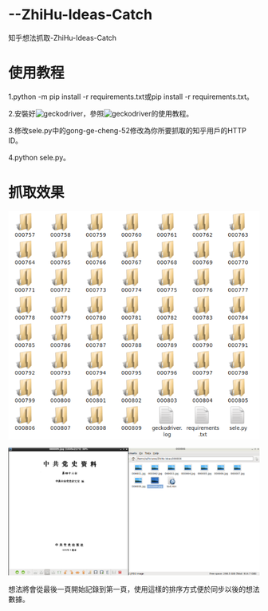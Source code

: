 # --ZhiHu-Ideas-Catch
知乎想法抓取-ZhiHu-Ideas-Catch

# 使用教程

1.python -m pip install -r requirements.txt或pip install -r requirements.txt。

2.安裝好![geckodriver](https://github.com/mozilla/geckodriver)，參照![geckodriver](https://github.com/mozilla/geckodriver)的使用教程。

3.修改sele.py中的gong-ge-cheng-52修改為你所要抓取的知乎用戶的HTTP ID。

4.python sele.py。

# 抓取效果

![effect_1.png](effect_1.png)

![effect_2.png](effect_2.png)

想法將會從最後一頁開始記錄到第一頁，使用這樣的排序方式便於同步以後的想法數據。
